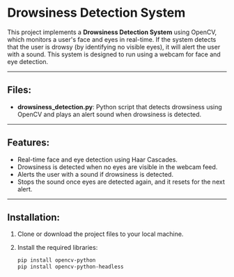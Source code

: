 # Drowsiness Detection System

This project implements a **Drowsiness Detection System** using OpenCV, which monitors a user's face and eyes in real-time. If the system detects that the user is drowsy (by identifying no visible eyes), it will alert the user with a sound. This system is designed to run using a webcam for face and eye detection.

---

## Files:

- **drowsiness_detection.py**: Python script that detects drowsiness using OpenCV and plays an alert sound when drowsiness is detected.

---

## Features:

- Real-time face and eye detection using Haar Cascades.
- Drowsiness is detected when no eyes are visible in the webcam feed.
- Alerts the user with a sound if drowsiness is detected.
- Stops the sound once eyes are detected again, and it resets for the next alert.

---

## Installation:

1. Clone or download the project files to your local machine.

2. Install the required libraries:

   ```bash
   pip install opencv-python
   pip install opencv-python-headless
